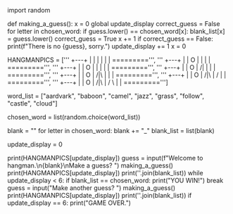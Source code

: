 import random
 
def making_a_guess():
    x = 0
    global update_display
    correct_guess = False
    for letter in chosen_word:
        if guess.lower() == chosen_word[x]:
            blank_list[x] = guess.lower()
            correct_guess = True
        x += 1
    if correct_guess == False:
        print(f"There is no {guess}, sorry.")
        update_display += 1
    x = 0
 
 
HANGMANPICS = ['''
  +---+
  |   |
      |
      |
      |
      |
=========''', '''
  +---+
  |   |
  O   |
      |
      |
      |
=========''', '''
  +---+
  |   |
  O   |
  |   |
      |
      |
=========''', '''
  +---+
  |   |
  O   |
 /|   |
      |
      |
=========''', '''
  +---+
  |   |
  O   |
 /|\  |
      |
      |
=========''', '''
  +---+
  |   |
  O   |
 /|\  |
 /    |
      |
=========''', '''
  +---+
  |   |
  O   |
 /|\  |
 / \  |
      |
=========''']
 
word_list = ["aardvark", "baboon", "camel", "jazz", "grass", "follow", "castle", "cloud"]
 
chosen_word = list(random.choice(word_list))
 
blank = ""
for letter in chosen_word:
    blank += "_"
blank_list = list(blank)
 
update_display = 0
 
print(HANGMANPICS[update_display])
guess = input(f"Welcome to hangman.\n{blank}\nMake a guess? ")
making_a_guess()
print(HANGMANPICS[update_display])
print(''.join(blank_list))
while update_display < 6:
    if blank_list == chosen_word:
        print("YOU WIN!")
        break
    guess = input("Make another guess? ")
    making_a_guess()
    print(HANGMANPICS[update_display])
    print(''.join(blank_list))
if update_display == 6:
    print("GAME OVER.")




